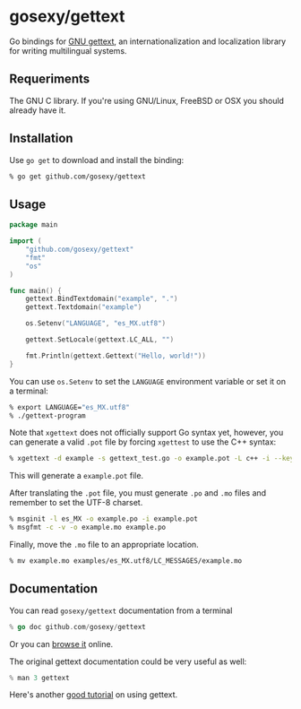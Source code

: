 # gosexy/gettext

Go bindings for [GNU gettext][1], an internationalization and localization
library for writing multilingual systems.

## Requeriments

The GNU C library. If you're using GNU/Linux, FreeBSD or OSX you should already
have it.

## Installation

Use `go get` to download and install the binding:

```sh
% go get github.com/gosexy/gettext
```

## Usage

```go
package main

import (
	"github.com/gosexy/gettext"
	"fmt"
	"os"
)

func main() {
	gettext.BindTextdomain("example", ".")
	gettext.Textdomain("example")

	os.Setenv("LANGUAGE", "es_MX.utf8")

	gettext.SetLocale(gettext.LC_ALL, "")

	fmt.Println(gettext.Gettext("Hello, world!"))
}
```

You can use `os.Setenv` to set the `LANGUAGE` environment variable or set it
on a terminal:

```sh
% export LANGUAGE="es_MX.utf8"
% ./gettext-program
```

Note that `xgettext` does not officially support Go syntax yet, however, you
can generate a valid `.pot` file by forcing `xgettest` to use the C++
syntax:

```sh
% xgettext -d example -s gettext_test.go -o example.pot -L c++ -i --keyword=NGettext:1,2 --keyword=Gettext
```

This will generate a `example.pot` file.

After translating the `.pot` file, you must generate `.po` and `.mo` files and
remember to set the UTF-8 charset.

```sh
% msginit -l es_MX -o example.po -i example.pot
% msgfmt -c -v -o example.mo example.po
```

Finally, move the `.mo` file to an appropriate location.

```sh
% mv example.mo examples/es_MX.utf8/LC_MESSAGES/example.mo
```

## Documentation

You can read `gosexy/gettext` documentation from a terminal

```go
% go doc github.com/gosexy/gettext
```

Or you can [browse it](http://godoc.org/github.com/gosexy/gettext) online.

The original gettext documentation could be very useful as well:

```go
% man 3 gettext
```

Here's another [good tutorial][2] on using gettext.

[1]: http://www.gnu.org/software/gettext/
[2]: http://oriya.sarovar.org/docs/gettext_single.html
